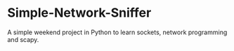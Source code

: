 # Simple-Network-Sniffer
A simple weekend project in Python to learn sockets, network programming and scapy.
